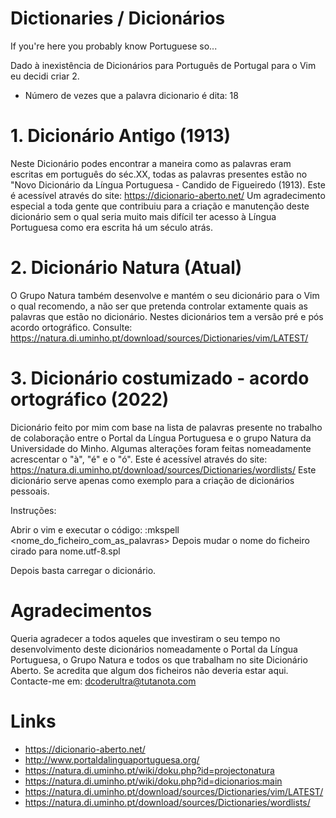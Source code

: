 # Dictionaries / Dicionários
If you're here you probably know Portuguese so... 

Dado à inexistência de Dicionários para Português de Portugal para o Vim eu decidi criar 2.
- Número de vezes que a palavra dicionario é dita: 18

# 1. Dicionário Antigo (1913) 
Neste Dicionário podes encontrar a maneira como as palavras eram escritas em português do séc.XX, todas 
as palavras presentes estão no "Novo Dicionário da Língua Portuguesa - Candido de Figueiredo (1913).
Este é acessível através do site: https://dicionario-aberto.net/
Um agradecimento especial a toda gente que contribuiu para a criação e manutenção deste dicionário sem o
qual seria muito mais difícil ter acesso à Língua Portuguesa como era escrita há um século atrás.

# 2. Dicionário Natura (Atual) 
O Grupo Natura também desenvolve e mantém o seu dicionário para o Vim o qual recomendo, a não ser que pretenda controlar 
extamente quais as palavras que estão no dicionário. Nestes dicionários tem a versão pré e pós acordo ortográfico.
Consulte: https://natura.di.uminho.pt/download/sources/Dictionaries/vim/LATEST/

# 3. Dicionário costumizado - acordo ortográfico (2022)
Dicionário feito por mim com base na lista de palavras presente no trabalho de colaboração entre o Portal da 
Língua Portuguesa e o grupo Natura da Universidade do Minho.
Algumas alterações foram feitas nomeadamente acrescentar o "à", "é" e o "ó". 
Este é acessível através do site: https://natura.di.uminho.pt/download/sources/Dictionaries/wordlists/
Este dicionário serve apenas como exemplo para a criação de dicionários pessoais.

Instruções:

Abrir o vim  e executar o código:
    :mkspell <nome_do_ficheiro_com_as_palavras>
Depois mudar o nome do ficheiro cirado para 
    nome.utf-8.spl

Depois basta carregar o dicionário.

# Agradecimentos

Queria agradecer a todos aqueles que investiram o seu tempo no desenvolvimento deste dicionários
nomeadamente o Portal da Língua Portuguesa, o Grupo Natura e todos os que trabalham no site Dicionário Aberto. 
Se acredita que algum dos ficheiros não deveria estar aqui.
Contacte-me em: dcoderultra@tutanota.com

# Links
- https://dicionario-aberto.net/
- http://www.portaldalinguaportuguesa.org/
- https://natura.di.uminho.pt/wiki/doku.php?id=projectonatura
- https://natura.di.uminho.pt/wiki/doku.php?id=dicionarios:main
- https://natura.di.uminho.pt/download/sources/Dictionaries/vim/LATEST/
- https://natura.di.uminho.pt/download/sources/Dictionaries/wordlists/